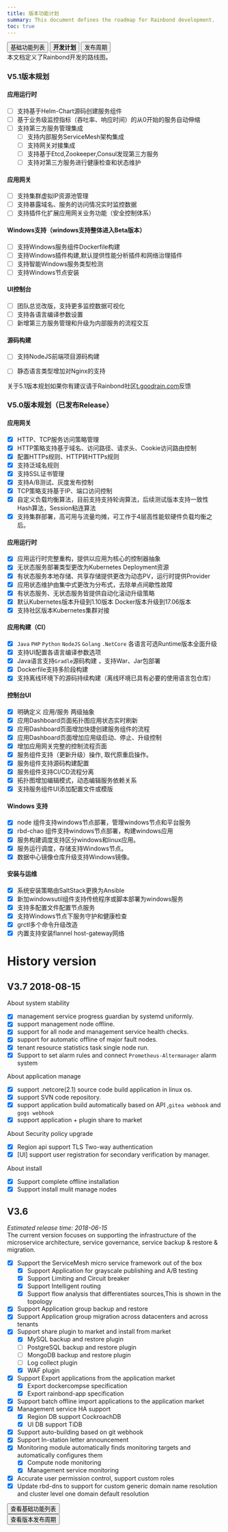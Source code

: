 ```yaml
---
title: 版本功能计划
summary: This document defines the roadmap for Rainbond development.
toc: true
---
```

<div class="filters filters-big clearfix">
    <a href="edition.html"><button class="filter-button">基础功能列表</button></a>
    <a href="roadmap.html"><button class="filter-button current"><strong>开发计划</strong></button></a>
    <a href="release-cycle.html"><button class="filter-button">发布周期</button></a>
</div>
本文档定义了Rainbond开发的路线图。

### V5.1版本规划

#### 应用运行时

- [ ] 支持基于Helm-Chart源码创建服务组件
- [ ] 基于业务级监控指标（吞吐率、响应时间）的从0开始的服务自动伸缩
- [ ] 支持第三方服务管理集成
    - [ ] 支持内部服务ServiceMesh架构集成
    - [ ] 支持网关对接集成
    - [ ] 支持基于Etcd,Zookeeper,Consul发现第三方服务
    - [ ] 支持对第三方服务进行健康检查和状态维护

#### 应用网关

- [ ] 支持集群虚拟IP资源池管理
- [ ] 支持暴露域名、服务的访问情况实时监控数据
- [ ] 支持插件化扩展应用网关业务功能（安全控制体系）

#### Windows支持（windows支持整体进入Beta版本）

- [ ] 支持Windows服务组件Dockerfile构建
- [ ] 支持Windows插件构建,默认提供性能分析插件和网络治理插件
- [ ] 支持智能Windows服务类型检测
- [ ] 支持Windows节点安装

#### UI控制台
- [ ] 团队总览改版，支持更多监控数据可视化
- [ ] 支持各语言编译参数设置
- [ ] 新增第三方服务管理和升级为内部服务的流程交互

#### 源码构建
- [ ] 支持NodeJS前端项目源码构建
- [ ] 静态语言类型增加对Nginx的支持


关于5.1版本规划如果你有建议请于Rainbond社区[t.goodrain.com](t.goodrain.com)反馈

### V5.0版本规划（已发布Release）

#### 应用网关

- [x] HTTP、TCP服务访问策略管理
- [x] HTTP策略支持基于域名、访问路径、请求头、Cookie访问路由控制
- [x] 配置HTTPs规则、HTTP转HTTPs规则
- [x] 支持泛域名规则
- [x] 支持SSL证书管理
- [x] 支持A/B测试、灰度发布控制
- [x] TCP策略支持基于IP、端口访问控制
- [x] 自定义负载均衡算法，目前支持支持轮询算法，后续测试版本支持一致性Hash算法，Session粘连算法
- [x] 支持集群部署，高可用与流量均摊，可工作于4层高性能软硬件负载均衡之后。

#### 应用运行时

- [x] 应用运行时完整重构，提供以应用为核心的控制器抽象
- [x] 无状态服务部署类型更改为Kubernetes Deployment资源
- [x] 有状态服务本地存储、共享存储提供更改为动态PV，运行时提供Provider
- [x] 应用状态维护由集中式更改为分布式，去除单点间歇性故障
- [x] 有状态服务、无状态服务皆提供自动化滚动升级策略
- [x] 默认Kubernetes版本升级到1.10版本 Docker版本升级到17.06版本
- [x] 支持社区版本Kubernetes集群对接

#### 应用构建（CI）

- [x] `Java` `PHP` `Python` `NodeJS` `Golang` `.NetCore` 各语言可选Runtime版本全面升级
- [x] 支持UI配置各语言编译参数选项
- [x] Java语言支持`Gradle`源码构建 ，支持War、Jar包部署
- [x] Dockerfile支持多阶段构建
- [x] 支持离线环境下的源码持续构建（离线环境已具有必要的使用语言包仓库）

#### 控制台UI

- [x] 明确定义 应用/服务 两级抽象
- [x] 应用Dashboard页面拓扑图应用状态实时刷新
- [x] 应用Dashboard页面增加快捷创建服务组件的流程
- [x] 应用Dashboard页面增加应用级启动、停止、升级控制
- [x] 增加应用网关完整的控制流程页面
- [x] 服务组件支持（更新升级）操作, 取代原重启操作。
- [x] 服务组件支持源码构建配置
- [x] 服务组件支持CI/CD流程分离
- [x] 拓扑图增加编辑模式，动态编辑服务依赖关系
- [x] 支持服务组件UI添加配置文件或模版

#### Windows 支持

- [x] node 组件支持windows节点部署，管理windows节点和平台服务
- [x] rbd-chao 组件支持windows节点部署，构建windows应用 
- [x] 服务构建调度支持区分windows和linux应用。
- [x] 服务运行调度，存储支持Windows节点。 
- [x] 数据中心镜像仓库升级支持Windows镜像。

#### 安装与运维

- [x] 系统安装策略由SaltStack更换为Ansible
- [x] 新加windowsutil组件支持传统程序或脚本部署为windows服务
- [x] 支持多配置文件配置节点服务
- [x] 支持Windows节点下服务守护和健康检查
- [x] grctl多个命令升级改造
- [x] 内置支持安装flannel host-gateway网络

# History version

## V3.7 2018-08-15

About system stability

- [x] management service progress guardian by systemd uniformly.
- [x] support management node offline.
- [x] support for all node and management service health checks.
- [x] support for automatic offline of major fault nodes.
- [x] tenant resource statistics task single node run.
- [x] Support to set alarm rules and connect `Prometheus-Altermanager` alarm system

About application manage

- [x] support .netcore(2.1) source code build application in linux os.
- [x] support SVN code repository.
- [x] support application build automatically based on API ,`gitea webhook` and `gogs webhook` 
- [x] support application + plugin share to market

About Security policy upgrade

- [x] Region api support TLS Two-way authentication
- [x] [UI] support user registration for secondary verification by manager.

About install

- [x] Support complete offline installation
- [x] Support install mulit manage nodes

## V3.6

*Estimated release time: 2018-06-15*   
The current version focuses on supporting the infrastructure of the microservice architecture, service governance, service backup & restore & migration.

- [x] Support the ServiceMesh micro service framework out of the box
    - [x] Support Application for grayscale publishing and A/B testing
    - [x] Support Limiting and Circuit breaker
    - [x] Support Intelligent routing
    - [x] Support flow analysis that differentiates sources,This is shown in the topology
- [x] Support Application group backup and restore
- [x] Support Application group migration across datacenters and across tenants
- [x] Support share plugin to market and install from market
    - [x] MySQL backup and restore plugin
    - [ ] PostgreSQL backup and restore plugin
    - [ ] MongoDB backup and restore plugin
    - [ ] Log collect plugin  
    - [x] WAF plugin
- [x] Support Export applications from the application market
    - [x] Export dockercompse specification
    - [x] Export rainbond-app specification
- [x] Support batch offline import applications to the application market    
- [x] Management service HA support
    - [x] Region DB support CockroachDB
    - [x] UI DB support TiDB
- [x] Support auto-building based on git webhook  
- [x] Support In-station letter announcement
- [x] Monitoring module automatically finds monitoring targets and automatically configures them
    - [x] Compute node monitoring
    - [x] Management service monitoring
- [x] Accurate user permission control, support custom roles
- [x] Update rbd-dns to support for custom generic domain name resolution and cluster level one domain default resolution

<div class="step"><a href="edition.html"><button class="btn">查看基础功能列表</button></a></div>
<div class="step"><a href="release-cycle.html"><button class="btn">查看版本发布周期</button></a></div>
